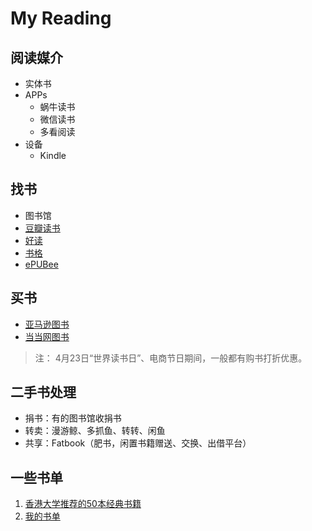 # My Reading

## 阅读媒介

* 实体书
* APPs
  * 蜗牛读书
  * 微信读书
  * 多看阅读
* 设备
  * Kindle

## 找书

* 图书馆
* [豆瓣读书](https://book.douban.com/)
* [好读](http://haodoo.net/)
* [书格](https://shuge.org/)
* [ePUBee](http://cn.epubee.com/books/)

## 买书

* [亚马逊图书](https://www.amazon.cn/%E5%9B%BE%E4%B9%A6/b?node=658390051)
* [当当网图书](http://book.dangdang.com/)

> 注： 4月23日“世界读书日”、电商节日期间，一般都有购书打折优惠。

## 二手书处理

* 捐书：有的图书馆收捐书
* 转卖：漫游鲸、多抓鱼、转转、闲鱼
* 共享：Fatbook（肥书，闲置书籍赠送、交换、出借平台）

## 一些书单

1. [香港大学推荐的50本经典书籍](https://book.douban.com/tag/香港大学推荐的50本经典书籍)
2. [我的书单](MyBooks.md)

